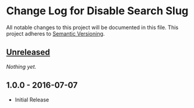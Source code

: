 # Change Log for Disable Search Slug

All notable changes to this project will be documented in this file.
This project adheres to [Semantic Versioning](http://semver.org/).

## [Unreleased]

_Nothing yet._

## 1.0.0 - 2016-07-07
- Initial Release

[Unreleased]: https://github.com/olivierlacan/keep-a-changelog/compare/1.0.0...HEAD
